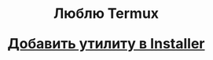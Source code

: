 <h1 align="center">Люблю Termux




  
[Добавить утилиту в Installer](https://forms.gle/vMHny8Yp24HQZqLV9)
